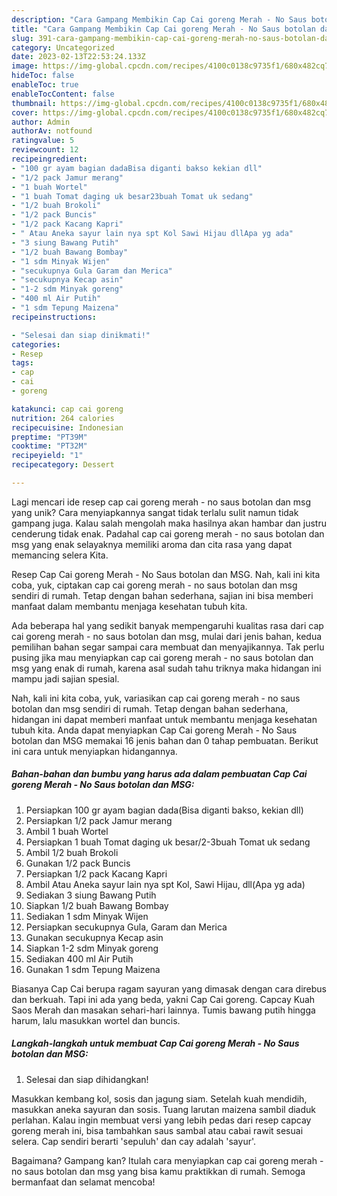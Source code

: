 ```yaml
---
description: "Cara Gampang Membikin Cap Cai goreng Merah - No Saus botolan dan MSG yang Mantap"
title: "Cara Gampang Membikin Cap Cai goreng Merah - No Saus botolan dan MSG yang Mantap"
slug: 391-cara-gampang-membikin-cap-cai-goreng-merah-no-saus-botolan-dan-msg-yang-mantap
category: Uncategorized
date: 2023-02-13T22:53:24.133Z
image: https://img-global.cpcdn.com/recipes/4100c0138c9735f1/680x482cq70/cap-cai-goreng-merah-no-saus-botolan-dan-msg-foto-resep-utama.jpg
hideToc: false
enableToc: true
enableTocContent: false
thumbnail: https://img-global.cpcdn.com/recipes/4100c0138c9735f1/680x482cq70/cap-cai-goreng-merah-no-saus-botolan-dan-msg-foto-resep-utama.jpg
cover: https://img-global.cpcdn.com/recipes/4100c0138c9735f1/680x482cq70/cap-cai-goreng-merah-no-saus-botolan-dan-msg-foto-resep-utama.jpg
author: Admin
authorAv: notfound
ratingvalue: 5
reviewcount: 12
recipeingredient:
- "100 gr ayam bagian dadaBisa diganti bakso kekian dll"
- "1/2 pack Jamur merang"
- "1 buah Wortel"
- "1 buah Tomat daging uk besar23buah Tomat uk sedang"
- "1/2 buah Brokoli"
- "1/2 pack Buncis"
- "1/2 pack Kacang Kapri"
- " Atau Aneka sayur lain nya spt Kol Sawi Hijau dllApa yg ada"
- "3 siung Bawang Putih"
- "1/2 buah Bawang Bombay"
- "1 sdm Minyak Wijen"
- "secukupnya Gula Garam dan Merica"
- "secukupnya Kecap asin"
- "1-2 sdm Minyak goreng"
- "400 ml Air Putih"
- "1 sdm Tepung Maizena"
recipeinstructions:

- "Selesai dan siap dinikmati!"
categories:
- Resep
tags:
- cap
- cai
- goreng

katakunci: cap cai goreng 
nutrition: 264 calories
recipecuisine: Indonesian
preptime: "PT39M"
cooktime: "PT32M"
recipeyield: "1"
recipecategory: Dessert

---
```





Lagi mencari ide resep cap cai goreng merah - no saus botolan dan msg yang unik? Cara menyiapkannya sangat tidak terlalu sulit namun tidak gampang juga. Kalau salah mengolah maka hasilnya akan hambar dan justru cenderung tidak enak. Padahal cap cai goreng merah - no saus botolan dan msg yang enak selayaknya memiliki aroma dan cita rasa yang dapat memancing selera Kita.





Resep Cap Cai goreng Merah - No Saus botolan dan MSG. Nah, kali ini kita coba, yuk, ciptakan cap cai goreng merah - no saus botolan dan msg sendiri di rumah. Tetap dengan bahan sederhana, sajian ini bisa memberi manfaat dalam membantu menjaga kesehatan tubuh kita.

Ada beberapa hal yang sedikit banyak mempengaruhi kualitas rasa dari cap cai goreng merah - no saus botolan dan msg, mulai dari jenis bahan, kedua pemilihan bahan segar sampai cara membuat dan menyajikannya. Tak perlu pusing jika mau menyiapkan cap cai goreng merah - no saus botolan dan msg yang enak di rumah, karena asal sudah tahu triknya maka hidangan ini mampu jadi sajian spesial.






Nah, kali ini kita coba, yuk, variasikan cap cai goreng merah - no saus botolan dan msg sendiri di rumah. Tetap dengan bahan sederhana, hidangan ini dapat memberi manfaat untuk membantu menjaga kesehatan tubuh kita. Anda dapat menyiapkan Cap Cai goreng Merah - No Saus botolan dan MSG memakai 16 jenis bahan dan 0 tahap pembuatan. Berikut ini cara untuk menyiapkan hidangannya.

<!--inarticleads1-->

##### Bahan-bahan dan bumbu yang harus ada dalam pembuatan Cap Cai goreng Merah - No Saus botolan dan MSG:

1. Persiapkan 100 gr ayam bagian dada(Bisa diganti bakso, kekian dll)
1. Persiapkan 1/2 pack Jamur merang
1. Ambil 1 buah Wortel
1. Persiapkan 1 buah Tomat daging uk besar/2-3buah Tomat uk sedang
1. Ambil 1/2 buah Brokoli
1. Gunakan 1/2 pack Buncis
1. Persiapkan 1/2 pack Kacang Kapri
1. Ambil  Atau Aneka sayur lain nya spt Kol, Sawi Hijau, dll(Apa yg ada)
1. Sediakan 3 siung Bawang Putih
1. Siapkan 1/2 buah Bawang Bombay
1. Sediakan 1 sdm Minyak Wijen
1. Persiapkan secukupnya Gula, Garam dan Merica
1. Gunakan secukupnya Kecap asin
1. Siapkan 1-2 sdm Minyak goreng
1. Sediakan 400 ml Air Putih
1. Gunakan 1 sdm Tepung Maizena


Biasanya Cap Cai berupa ragam sayuran yang dimasak dengan cara direbus dan berkuah. Tapi ini ada yang beda, yakni Cap Cai goreng. Capcay Kuah Saos Merah dan masakan sehari-hari lainnya. Tumis bawang putih hingga harum, lalu masukkan wortel dan buncis. 

<!--inarticleads2-->

##### Langkah-langkah untuk membuat Cap Cai goreng Merah - No Saus botolan dan MSG:


1. Selesai dan siap dihidangkan!

Masukkan kembang kol, sosis dan jagung siam. Setelah kuah mendidih, masukkan aneka sayuran dan sosis. Tuang larutan maizena sambil diaduk perlahan. Kalau ingin membuat versi yang lebih pedas dari resep capcay goreng merah ini, bisa tambahkan saus sambal atau cabai rawit sesuai selera. Cap sendiri berarti &#39;sepuluh&#39; dan cay adalah &#39;sayur&#39;. 

Bagaimana? Gampang kan? Itulah cara menyiapkan cap cai goreng merah - no saus botolan dan msg yang bisa kamu praktikkan di rumah. Semoga bermanfaat dan selamat mencoba!
